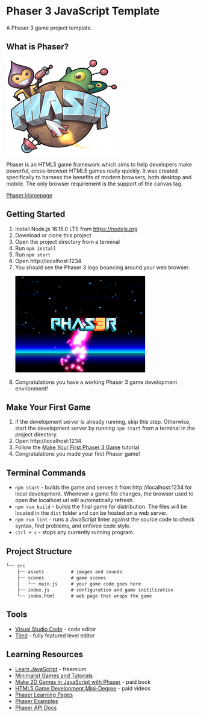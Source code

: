 # Phaser 3 JavaScript Template

A Phaser 3 game project template.

## What is Phaser?

<img src="phaser.png" height="256"/>

Phaser is an HTML5 game framework which aims to help developers make powerful, cross-browser HTML5 games really quickly. It was created specifically to harness the benefits of modern browsers, both desktop and mobile. The only browser requirement is the support of the canvas tag.

[Phaser Homepage](https://phaser.io)

## Getting Started

1. Install Node.js 16.15.0 LTS from https://nodejs.org
1. Download or clone this project
1. Open the project directory from a terminal
1. Run `npm install`
1. Run `npm start`
1. Open http://localhost:1234
1. You should see the Phaser 3 logo bouncing around your web browser.
    <p><img src="demo-screenshot.png" height="256" /></p>
1. Congratulations you have a working Phaser 3 game development environment!

## Make Your First Game
1. If the development server is already running, skip this step. Otherwise, start the development server by running `npm start` from a terminal in the project directory.
1. Open http://localhost:1234
1. Follow the [Make Your First Phaser 3 Game](./tutorial/README.md) tutorial
1. Congratulations you made your first Phaser game!

## Terminal Commands

- `npm start` - builds the game and serves it from http://localhost:1234 for local development. Whenever a game file changes, the browser used to open the localhost url will automatically refresh.
- `npm run build` - builds the final game for distribution. The files will be located in the `dist` folder and can be hosted on a web server.
- `npm run lint` - runs a JavaScript linter against the source code to check syntax, find problems, and enforce code style.
- `ctrl + c` - stops any currently running program.

## Project Structure
```
└── src
    ├── assets          # images and sounds
    ├── scenes          # game scenes
    │   └── main.js     # your game code goes here
    ├── index.js        # configuration and game initilization
    └── index.html      # web page that wraps the game
```

## Tools
- [Visual Studio Code](https://code.visualstudio.com/) - code editor
- [Tiled](https://www.mapeditor.org/) - fully featured level editor

## Learning Resources
- [Learn JavaScript](https://www.sololearn.com/learning/1024) - freemium
- [Minimalist Games and Tutorials](https://www.lessmilk.com/)
- [Make 2D Games in JavaScript with Phaser](https://thomaspalef.gumroad.com/l/make-2d-games) - paid book
- [HTML5 Game Development Mini-Degree](https://academy.zenva.com/product/html5-game-phaser-mini-degree/) - paid videos
- [Phaser Learning Pages](https://phaser.io/learn)
- [Phaser Examples](https://phaser.io/examples/v3)
- [Phaser API Docs](https://newdocs.phaser.io/docs/3.55.2)